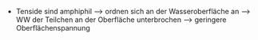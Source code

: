 - Tenside sind amphiphil --> ordnen sich an der Wasseroberfläche an --> WW der Teilchen an der Oberfläche unterbrochen --> geringere Oberflächenspannung 